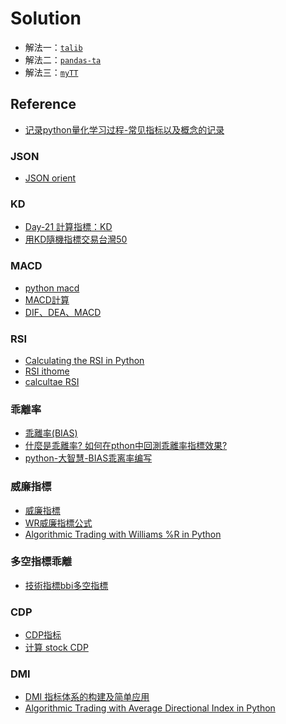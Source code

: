 # Solution

- 解法一：[`talib`](https://github.com/mrjbq7/ta-lib/tree/master/talib)
- 解法二：[`pandas-ta`](https://github.com/twopirllc/pandas-ta)
- 解法三：[`myTT`](https://github.com/mpquant/MyTT)

## Reference

- [记录python量化学习过程-常见指标以及概念的记录](https://zhuanlan.zhihu.com/p/436456156)

### JSON

- [JSON orient](https://www.delftstack.com/howto/python-pandas/pandas-dataframe-to-json/)

### KD

- [Day-21 計算指標：KD](https://ithelp.ithome.com.tw/articles/10224666)
- [用KD隨機指標交易台灣50](https://aboutfutures.wordpress.com/2018/10/31/%E7%94%A8kd%E9%9A%A8%E6%A9%9F%E6%8C%87%E6%A8%99%E4%BA%A4%E6%98%93%E5%8F%B0%E7%81%A350/)


### MACD

- [python macd](https://blog.csdn.net/desafsaf/article/details/111367707)
- [MACD計算](https://pyecontech.com/2019/06/22/%E5%88%9D%E5%AD%B8%E8%80%85%E7%9A%84python%E9%87%91%E8%9E%8D%E5%88%86%E6%9E%90%E6%97%A5%E8%A8%98-ep5-%E7%A7%BB%E5%8B%95%E5%B9%B3%E5%9D%87%E3%80%81%E6%8C%87%E6%95%B8%E7%A7%BB%E5%8B%95%E5%B9%B3/)
- [DIF、DEA、MACD](https://zhuanlan.zhihu.com/p/308338026)

### RSI

- [Calculating the RSI in Python](https://www.alpharithms.com/relative-strength-index-rsi-in-python-470209/)
- [RSI ithome](https://ithelp.ithome.com.tw/articles/10239077)
- [calcultae RSI](https://www.roelpeters.be/many-ways-to-calculate-the-rsi-in-python-pandas/)

### 乖離率

- [乖離率(BIAS)](https://www.jihsun.com.tw/md/event/jsun_school/stock11.html)
- [什麼是乖離率? 如何在pthon中回測乖離率指標效果?](https://pyecontech.com/2020/11/14/%E9%87%8F%E5%8C%96%E6%8A%95%E8%B3%87%E5%9F%BA%E6%9C%AC%E5%8A%9F-%E4%BB%80%E9%BA%BC%E6%98%AF%E4%B9%96%E9%9B%A2%E7%8E%87-%E5%A6%82%E4%BD%95%E5%9C%A8pthon%E4%B8%AD%E5%9B%9E%E6%B8%AC%E4%B9%96%E9%9B%A2/)
- [python-大智慧-BIAS乖离率编写](https://blog.csdn.net/qq_26948675/article/details/72677610)

### 威廉指標

- [威廉指標](https://zh.wikipedia.org/wiki/%E5%A8%81%E5%BB%89%E6%8C%87%E6%A8%99)
- [WR威廉指標公式](https://www.thinkmarkets.com/tw/learn-to-trade/indicators-and-patterns/oscillators/williams-percent-range-indicator/)
- [Algorithmic Trading with Williams %R in Python](https://medium.com/codex/algorithmic-trading-with-williams-r-in-python-5a8e0db9ff1f)

### 多空指標乖離

- [技術指標bbi多空指標](https://ma3004945.pixnet.net/blog/post/222732531-%E6%8A%80%E8%A1%93%E6%8C%87%E6%A8%99bbi%E5%A4%9A%E7%A9%BA%E6%8C%87%E6%A8%99)

### CDP

- [CDP指标](https://baike.baidu.com/item/CDP%E6%8C%87%E6%A0%87/12789074?fr=aladdin)
- [计算 stock CDP](https://blog.csdn.net/belldeep/article/details/104446407#:~:text=%23%20%E7%AC%AC%E4%B8%80%E7%A7%8D%E7%AE%97%E6%B3%95%3A%20CDP,%E7%94%A8%E8%AE%A1%E7%AE%97%E5%99%A8%E6%96%B9%E4%BE%BF%E8%AE%A1%E7%AE%97.&text=%23%E6%AD%A4%E4%BA%94%E4%B8%AA%E6%95%B0%E5%80%BC%E7%9A%84,%EF%BC%88%E4%BD%8E%E4%BB%B7%E7%AA%81%E7%A0%B4%E7%82%B9%EF%BC%89%E3%80%82)

### DMI

- [DMI 指标体系的构建及简单应用](https://wizardforcel.gitbooks.io/python-quant-uqer/content/83.html)
- [Algorithmic Trading with Average Directional Index in Python](https://medium.com/codex/algorithmic-trading-with-average-directional-index-in-python-2b5a20ecf06a)